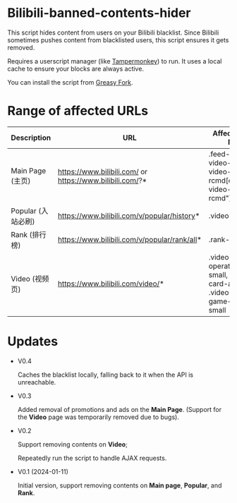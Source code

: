 # Bilibili-banned-contents-hider

This script hides content from users on your Bilibili blacklist. Since Bilibili sometimes pushes content from blacklisted users, this script ensures it gets removed.

Requires a userscript manager (like [Tampermonkey](https://www.tampermonkey.net/)) to run. It uses a local cache to ensure your blocks are always active.

You can install the script from [Greasy Fork](https://greasyfork.org/en/scripts/484601-bilibili-banned-contents-hider).

# Range of affected URLs

|Description|URL|Affected Class Name|
|--|--|--|
|Main Page (主页)|https://www.bilibili.com/ or https://www.bilibili.com/?*|.feed-card, .bili-video-card, .bili-video-card.is-rcmd[class="bili-video-card is-rcmd"]|
|Popular (入站必刷)|https://www.bilibili.com/v/popular/history*|.video-card|
|Rank (排行榜)|https://www.bilibili.com/v/popular/rank/all*|.rank-item|
|Video (视频页)|https://www.bilibili.com/video/*|.video-page-operator-card-small, .video-card-ad-small, .video-page-game-card-small|

# Updates

- V0.4
  
  Caches the blacklist locally, falling back to it when the API is unreachable.

- V0.3
  
  Added removal of promotions and ads on the **Main Page**.
  (Support for the **Video** page was temporarily removed due to bugs).

- V0.2

  Support removing contents on **Video**;
  
  Repeatedly run the script to handle AJAX requests.

- V0.1 (2024-01-11)
  
  Initial version, support removing contents on **Main page**, **Popular**, and **Rank**.